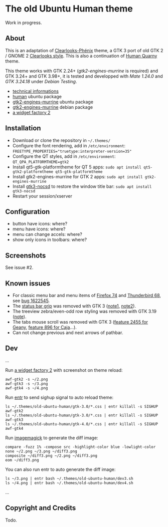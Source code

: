 # The old Ubuntu Human theme

Work in progress.

## About

This is an adaptation of [Clearlooks-Phénix](https://github.com/jpfleury/clearlooks-phenix) theme, a GTK 3 port of old GTK 2 / GNOME 2 [Clearlooks style](https://en.wikipedia.org/wiki/Clearlooks). This is also a continuation of [Human Quarny](https://www.mate-look.org/p/1013593/) theme.

This theme works with GTK 2.24+ (*gtk2-engines-murrine* is required) and GTK 3.24+ and GTK 3.98+, it is tested and developped with *Mate 1.24.0* and *GTK 3.24.18* under *Debian Testing*.

* [technical informations](https://github.com/mk-fg/clearlooks-phenix-humanity)
* [human](https://packages.ubuntu.com/search?keywords=human) ubuntu package
* [gtk2-engines-murrine](https://packages.ubuntu.com/search?keywords=gtk2-engines-murrine) ubuntu package
* [gtk2-engines-murrine](https://packages.debian.org/search?keywords=gtk2-engines-murrine) debian package
* [a widget factory 2](https://github.com/luigifab/awf)

## Installation

* Download or clone the repository in `~/.themes/`
* Configure the font rendering, add in `/etc/environment`: `FREETYPE_PROPERTIES="truetype:interpreter-version=35"`
* Configure the QT styles, add in `/etc/environment`: `QT_QPA_PLATFORMTHEME=gtk2`
* Install qt5-gtk-platformtheme for QT 5 apps: `sudo apt install qt5-gtk2-platformtheme qt5-gtk-platformtheme`
* Install gtk2-engines-murrine for GTK 2 apps: `sudo apt install gtk2-engines-murrine`
* Install [gtk3-nocsd](https://github.com/PCMan/gtk3-nocsd) to restore the window title bar: `sudo apt install gtk3-nocsd`
* Restart your session/xserver

## Configuration

* button have icons: where?
* menu have icons: where?
* menu can change accels: where?
* show only icons in toolbars: where?

## Screenshots

See issue #2.

## Known issues

* For classic menu bar and menu items of [Firefox 74](https://www.mozilla.org/firefox) and [Thunderbird 68](https://www.mozilla.org/thunderbird), see [bug 1622545](https://bugzilla.mozilla.org/show_bug.cgi?id=1622545).
* The [status bar grip](https://developer.gnome.org/gtk2/stable/GtkStatusbar.html) was removed with GTK 3 ([note1](https://developer.gnome.org/gtk3/stable/ch26s02.html#id-1.6.3.4.17), [note2](https://developer.gnome.org/gtk3/stable/GtkWindow.html#gtk-window-set-has-resize-grip)).
* The treeview zebra/even-odd row styling was removed with GTK 3.19 ([note](https://gitlab.gnome.org/GNOME/gtk/issues/581#note_746153)).
* The tabs mouse scroll was removed with GTK 3 ([feature 2455 for Geany](https://github.com/geany/geany/issues/2455), [feature 896 for Caja](https://github.com/mate-desktop/caja/issues/896)...).
* Can not change previous and next arrows of pathbar.

## Dev

...

Run [a widget factory 2](https://github.com/luigifab/awf) with screenshot on theme reload:
```
awf-gtk2 -s ~/2.png
awf-gtk3 -s ~/3.png
awf-gtk4 -s ~/4.png
```

Run [entr](https://github.com/clibs/entr) to send sighup signal to auto reload theme:
```
ls ~/.themes/old-ubuntu-human/gtk-3.0/*.css | entr killall -s SIGHUP awf-gtk2
ls ~/.themes/old-ubuntu-human/gtk-3.0/*.css | entr killall -s SIGHUP awf-gtk3
ls ~/.themes/old-ubuntu-human/gtk-4.0/*.css | entr killall -s SIGHUP awf-gtk4
```

Run [imagemagick](https://imagemagick.org) to generate the diff image:
```
compare -fuzz 1% -compose src -highlight-color blue -lowlight-color none ~/2.png ~/3.png ~/diff3.png
composite ~/diff3.png ~/2.png ~/diff3.png
eom ~/diff3.png
```

You can also run entr to auto generate the diff image:
```
ls ~/3.png | entr bash ~/.themes/old-ubuntu-human/dev3.sh
ls ~/4.png | entr bash ~/.themes/old-ubuntu-human/dev4.sh
```

...

## Copyright and Credits

Todo.
